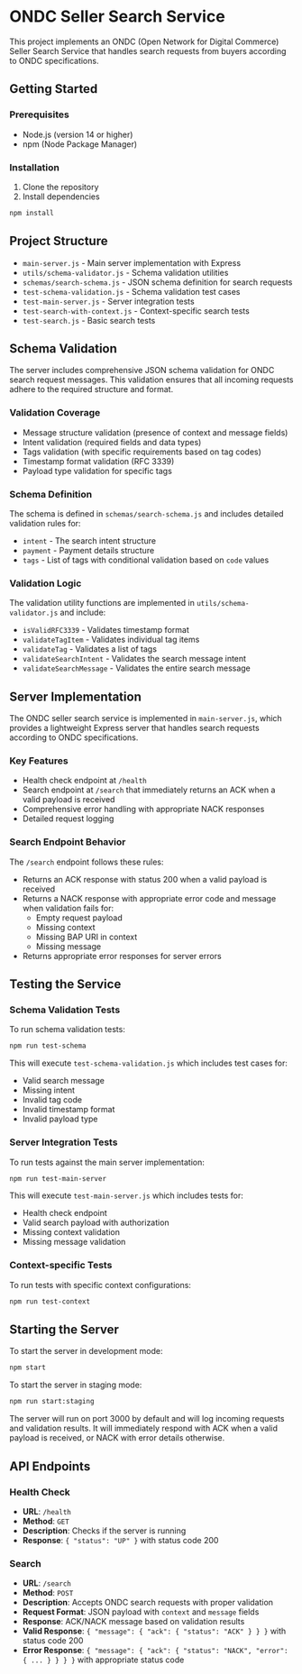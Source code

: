 # ONDC Seller Search Service

This project implements an ONDC (Open Network for Digital Commerce) Seller Search Service that handles search requests from buyers according to ONDC specifications.

## Getting Started

### Prerequisites
- Node.js (version 14 or higher)
- npm (Node Package Manager)

### Installation

1. Clone the repository
2. Install dependencies

```bash
npm install
```

## Project Structure

- `main-server.js` - Main server implementation with Express
- `utils/schema-validator.js` - Schema validation utilities
- `schemas/search-schema.js` - JSON schema definition for search requests
- `test-schema-validation.js` - Schema validation test cases
- `test-main-server.js` - Server integration tests
- `test-search-with-context.js` - Context-specific search tests
- `test-search.js` - Basic search tests

## Schema Validation

The server includes comprehensive JSON schema validation for ONDC search request messages. This validation ensures that all incoming requests adhere to the required structure and format.

### Validation Coverage
- Message structure validation (presence of context and message fields)
- Intent validation (required fields and data types)
- Tags validation (with specific requirements based on tag codes)
- Timestamp format validation (RFC 3339)
- Payload type validation for specific tags

### Schema Definition
The schema is defined in `schemas/search-schema.js` and includes detailed validation rules for:
- `intent` - The search intent structure
- `payment` - Payment details structure
- `tags` - List of tags with conditional validation based on `code` values

### Validation Logic
The validation utility functions are implemented in `utils/schema-validator.js` and include:
- `isValidRFC3339` - Validates timestamp format
- `validateTagItem` - Validates individual tag items
- `validateTag` - Validates a list of tags
- `validateSearchIntent` - Validates the search message intent
- `validateSearchMessage` - Validates the entire search message

## Server Implementation

The ONDC seller search service is implemented in `main-server.js`, which provides a lightweight Express server that handles search requests according to ONDC specifications.

### Key Features
- Health check endpoint at `/health`
- Search endpoint at `/search` that immediately returns an ACK when a valid payload is received
- Comprehensive error handling with appropriate NACK responses
- Detailed request logging

### Search Endpoint Behavior
The `/search` endpoint follows these rules:
- Returns an ACK response with status 200 when a valid payload is received
- Returns a NACK response with appropriate error code and message when validation fails for:
  - Empty request payload
  - Missing context
  - Missing BAP URI in context
  - Missing message
- Returns appropriate error responses for server errors

## Testing the Service

### Schema Validation Tests
To run schema validation tests:

```bash
npm run test-schema
```

This will execute `test-schema-validation.js` which includes test cases for:
- Valid search message
- Missing intent
- Invalid tag code
- Invalid timestamp format
- Invalid payload type

### Server Integration Tests
To run tests against the main server implementation:

```bash
npm run test-main-server
```

This will execute `test-main-server.js` which includes tests for:
- Health check endpoint
- Valid search payload with authorization
- Missing context validation
- Missing message validation

### Context-specific Tests
To run tests with specific context configurations:

```bash
npm run test-context
```

## Starting the Server

To start the server in development mode:

```bash
npm start
```

To start the server in staging mode:

```bash
npm run start:staging
```

The server will run on port 3000 by default and will log incoming requests and validation results. It will immediately respond with ACK when a valid payload is received, or NACK with error details otherwise.

## API Endpoints

### Health Check
- **URL**: `/health`
- **Method**: `GET`
- **Description**: Checks if the server is running
- **Response**: `{ "status": "UP" }` with status code 200

### Search
- **URL**: `/search`
- **Method**: `POST`
- **Description**: Accepts ONDC search requests with proper validation
- **Request Format**: JSON payload with `context` and `message` fields
- **Response**: ACK/NACK message based on validation results
- **Valid Response**: `{ "message": { "ack": { "status": "ACK" } } }` with status code 200
- **Error Response**: `{ "message": { "ack": { "status": "NACK", "error": { ... } } } }` with appropriate status code